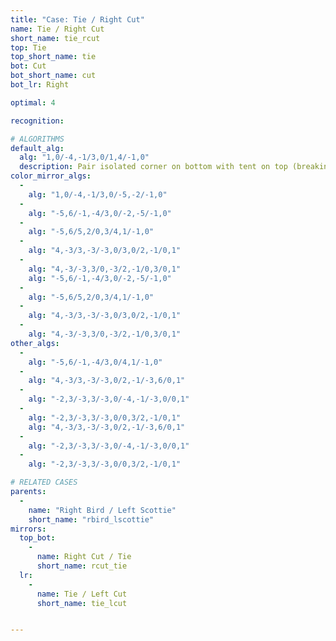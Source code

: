 ```yaml
---
title: "Case: Tie / Right Cut"
name: Tie / Right Cut
short_name: tie_rcut
top: Tie
top_short_name: tie
bot: Cut
bot_short_name: cut
bot_lr: Right

optimal: 4

recognition:

# ALGORITHMS
default_alg:
  alg: "1,0/-4,-1/3,0/1,4/-1,0"
  description: Pair isolated corner on bottom with tent on top (breaking gem) to form good bird/scottie.
color_mirror_algs:
  -
    alg: "1,0/-4,-1/3,0/-5,-2/-1,0"
  -
    alg: "-5,6/-1,-4/3,0/-2,-5/-1,0"
  -
    alg: "-5,6/5,2/0,3/4,1/-1,0"
  -
    alg: "4,-3/3,-3/-3,0/3,0/2,-1/0,1"
  -
    alg: "4,-3/-3,3/0,-3/2,-1/0,3/0,1"
    alg: "-5,6/-1,-4/3,0/-2,-5/-1,0"
  -
    alg: "-5,6/5,2/0,3/4,1/-1,0"
  -
    alg: "4,-3/3,-3/-3,0/3,0/2,-1/0,1"
  -
    alg: "4,-3/-3,3/0,-3/2,-1/0,3/0,1"
other_algs:
  -
    alg: "-5,6/-1,-4/3,0/4,1/-1,0"
  -
    alg: "4,-3/3,-3/-3,0/2,-1/-3,6/0,1"
  -
    alg: "-2,3/-3,3/-3,0/-4,-1/-3,0/0,1"
  -
    alg: "-2,3/-3,3/-3,0/0,3/2,-1/0,1"
    alg: "4,-3/3,-3/-3,0/2,-1/-3,6/0,1"
  -
    alg: "-2,3/-3,3/-3,0/-4,-1/-3,0/0,1"
  -
    alg: "-2,3/-3,3/-3,0/0,3/2,-1/0,1"

# RELATED CASES
parents:
  -
    name: "Right Bird / Left Scottie"
    short_name: "rbird_lscottie"
mirrors:
  top_bot:
    -
      name: Right Cut / Tie
      short_name: rcut_tie
  lr:
    -
      name: Tie / Left Cut
      short_name: tie_lcut


---
```


